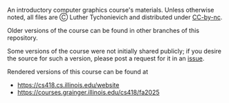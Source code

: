 An introductory computer graphics course's materials. Unless otherwise noted, all files are Ⓒ Luther Tychonievich and distributed under [CC-by-nc](http://creativecommons.org/licenses/by-nc/4.0/).

Older versions of the course can be found in other branches of this repository.

Some versions of the course were not initially shared publicly; if you desire the source for such a version, please post a request for it in an [issue](https://github.com/tychonievich/graphics).

Rendered versions of this course can be found at

- <https://cs418.cs.illinois.edu/website>
- <https://courses.grainger.illinois.edu/cs418/fa2025>
